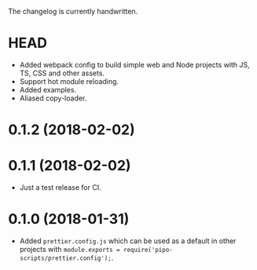 The changelog is currently handwritten.

# HEAD

- Added webpack config to build simple web and Node projects with JS, TS, CSS and other assets.
- Support hot module reloading.
- Added examples.
- Aliased copy-loader.

# 0.1.2 (2018-02-02)
# 0.1.1 (2018-02-02)

- Just a test release for CI.

# 0.1.0 (2018-01-31)

- Added `prettier.config.js` which can be used as a default in other projects with `module.exports = require('pipo-scripts/prettier.config');`.